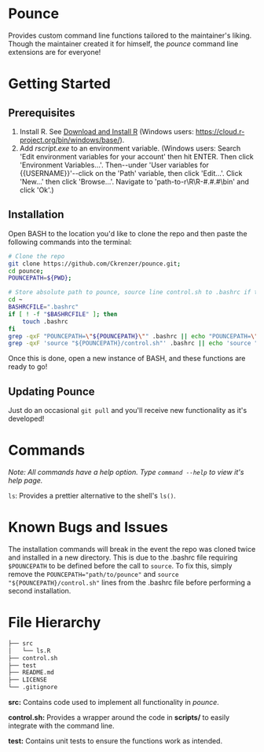 # Pounce
Provides custom command line functions tailored to the maintainer's liking.
Though the maintainer created it for himself, the *pounce* command line extensions are for everyone!

# Getting Started
## Prerequisites
1. Install R. See [Download and Install R](https://cloud.r-project.org/) (Windows users: https://cloud.r-project.org/bin/windows/base/).
1. Add *rscript.exe* to an environment variable. (Windows users: Search 'Edit environment variables for your account' then hit ENTER. Then click 'Environment Variables...'. Then--under 'User variables for {{USERNAME}}'--click on the 'Path' variable, then click 'Edit...'. Click 'New...' then click 'Browse...'. Navigate to 'path-to-r\R\R-#.#.#\bin' and click 'Ok'.)

## Installation
Open BASH to the location you'd like to clone the repo and then paste the following commands into the terminal:
```bash
# Clone the repo
git clone https://github.com/Ckrenzer/pounce.git;
cd pounce;
POUNCEPATH=${PWD};

# Store absolute path to pounce, source line control.sh to .bashrc if they are not already in .bashrc
cd ~
BASHRCFILE=".bashrc"
if [ ! -f "$BASHRCFILE" ]; then
    touch .bashrc
fi
grep -qxF "POUNCEPATH=\"${POUNCEPATH}\"" .bashrc || echo "POUNCEPATH=\"${POUNCEPATH}\"" >> .bashrc;
grep -qxF 'source "${POUNCEPATH}/control.sh"' .bashrc || echo 'source "${POUNCEPATH}/control.sh"' >> .bashrc
```

Once this is done, open a new instance of BASH, and these functions are ready to go!

## Updating Pounce

Just do an occasional `git pull` and you'll receive new functionality as it's developed!


# Commands
*Note: All commands have a help option. Type `command --help` to view it's help page.*


`ls`: Provides a prettier alternative to the shell's `ls()`.


# Known Bugs and Issues

The installation commands will break in the event the repo was cloned twice and installed in a new directory.
This is due to the .bashrc file requiring `$POUNCEPATH` to be defined before the call to `source`. 
To fix this, simply remove the `POUNCEPATH="path/to/pounce"` and `source "${POUNCEPATH}/control.sh"` lines from the .bashrc file before performing a second installation.



# File Hierarchy
```bash
├── src
│   └── ls.R
├── control.sh
├── test
├── README.md
├── LICENSE
└── .gitignore
```

**src:** Contains code used to implement all functionality in *pounce*.

**control.sh:** Provides a wrapper around the code in **scripts/** to easily integrate with the command line.

**test:** Contains unit tests to ensure the functions work as intended.

